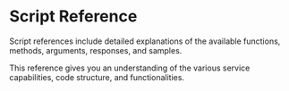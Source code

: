 # Script Reference

Script references include detailed explanations of the available functions, methods, arguments, responses, and samples.

This reference gives you an understanding of the various service capabilities, code structure, and functionalities.
